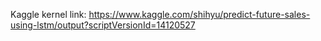 Kaggle kernel link: https://www.kaggle.com/shihyu/predict-future-sales-using-lstm/output?scriptVersionId=14120527
